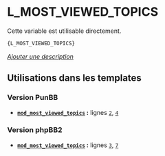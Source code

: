 # L_MOST_VIEWED_TOPICS


Cette variable est utilisable directement.

```html
{L_MOST_VIEWED_TOPICS}
```

[*Ajouter une description*](https://fa-tvars.appspot.com/var/L_MOST_VIEWED_TOPICS)

## Utilisations dans les templates

### Version PunBB
* __[`mod_most_viewed_topics`](../tpl/var/punbb/mod_most_viewed_topics.md#readme) :__ lignes [`2`](../tpl/src/punbb/mod_most_viewed_topics.tpl#L2), [`4`](../tpl/src/punbb/mod_most_viewed_topics.tpl#L4)

### Version phpBB2
* __[`mod_most_viewed_topics`](../tpl/var/subsilver/mod_most_viewed_topics.md#readme) :__ lignes [`3`](../tpl/src/subsilver/mod_most_viewed_topics.tpl#L3), [`7`](../tpl/src/subsilver/mod_most_viewed_topics.tpl#L7)